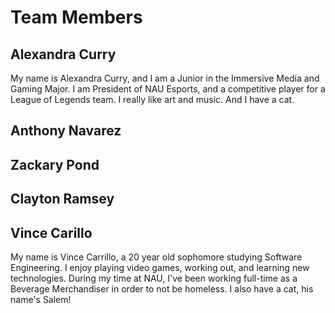 # Team Members

## Alexandra Curry
My name is Alexandra Curry, and I am a Junior in the Immersive Media and Gaming
Major. I am President of NAU Esports, and a competitive player for a League
of Legends team. I really like art and music. And I have a cat.

## Anthony Navarez
## Zackary Pond
## Clayton Ramsey
## Vince Carillo
My name is Vince Carrillo, a 20 year old sophomore studying Software Engineering. I enjoy playing video games, working out, and 
learning new technologies. During my time at NAU, I've been working full-time as a Beverage Merchandiser in order to not be homeless. I also have a cat, his name's Salem!

